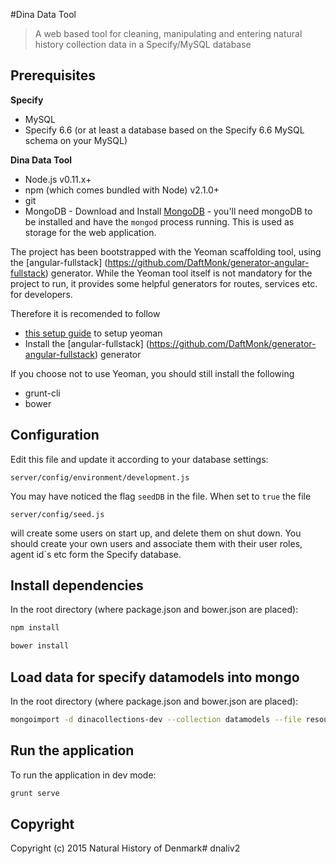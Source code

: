 #Dina Data Tool

> A web based tool for cleaning, manipulating and entering natural history collection data in a Specify/MySQL database

## Prerequisites

**Specify**

* MySQL
* Specify 6.6 (or at least a database based on the Specify 6.6 MySQL schema on your MySQL)

**Dina Data Tool**

* Node.js v0.11.x+
* npm (which comes bundled with Node) v2.1.0+
* git
* MongoDB - Download and Install [MongoDB](http://www.mongodb.org/downloads) -  you'll need mongoDB to be installed and have the `mongod` process running. This is used as storage for the web application.

The project has been bootstrapped with the Yeoman scaffolding tool, using the [angular-fullstack] (https://github.com/DaftMonk/generator-angular-fullstack) generator. While the Yeoman tool itself is not mandatory for the project to run, it provides some helpful generators for routes, services etc. for developers.

Therefore it is recomended to follow 
* [this setup guide](http://yeoman.io/codelab/setup.html) to setup yeoman
* Install the [angular-fullstack] (https://github.com/DaftMonk/generator-angular-fullstack) generator

If you choose not to use Yeoman, you should still install the following 
* grunt-cli
* bower


## Configuration

Edit this file and update it according to your database settings:

    server/config/environment/development.js
	
You may have noticed the flag ```seedDB``` in the file. When set to ```true``` the file 

    server/config/seed.js
	
will create some users on start up, and delete them on shut down. You should create your own users and associate them with their user roles, agent id´s etc form the Specify database.

## Install dependencies

In the root directory (where package.json and bower.json are placed):

```bash
npm install
```
```bash
bower install
```

## Load data for specify datamodels into mongo

In the root directory (where package.json and bower.json are placed):

```bash
mongoimport -d dinacollections-dev --collection datamodels --file resources/datamodel.json -vvvvv --jsonArray
```

## Run the application

To run the application in dev mode:

```bash
grunt serve 
```

## Copyright
Copyright (c) 2015 Natural History of Denmark# dnaliv2
